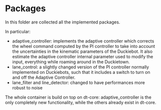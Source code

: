 # Packages

In this folder are collected all the implemented packages.

In particular:
* adaptive_controller: implements the adaptive controller which corrects the wheel command computed by the PI controller to
take into account the uncertainties in the kinematic parameters of the Duckiebot. It also estimate the adaptive controller internal parameter used to modify the input, everything while roaming around in the Duckietown.
* lane_control: a slightly changed version of the PI controller normally implemented on Duckiebots, such that
it includes a switch to turn on and off the Adaptive Controller.
* lane_filter and line_detector: changed to have performances more robust to noise 

The whole container is build on top on dt-core: adaptive_controller is the only completely new functionality, while
the others already exist in dt-core.
